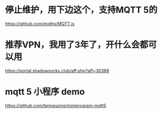 # 停止维护，用下边这个，支持MQTT 5的

https://github.com/mqttjs/MQTT.js

# 推荐VPN，我用了3年了，开什么会都可以用
https://portal.shadowsocks.club/aff.php?aff=30388

# mqtt 5 小程序 demo
https://github.com/tennessine/miniprogram-mqtt5
